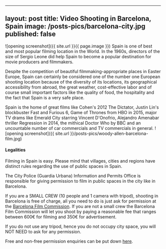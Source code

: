 
---
layout: post
title: Video Shooting in Barcelona, Spain
image: /posts-pics/barcelona-city.jpg
published: false
---
![opening screenshot]({{ site.url }}{{ page.image }})
Spain is one of best and most popular filming location in the World. In the 1960s, directors of the size of Sergio Leone did help Spain to become a popular destination
for movie producers and filmmakers.

Despite the competition of beautiful filmmaking-appropriate places in Easter Europe, Spain can certainly
be considered one of the number one European shooting location because of the diversity of its locations, its geographical accessibility from abroad, the great
weather, cost-effective labor and of course small important factors like the quality
of food, the hospitality and the fact that Spain is a very safe place.

Spain is the home of great films like Cohen's 2012 The Dictator, Justin Lin's blockbuster Fast and Furious 6, Game of Thrones from HBO in 2015, major TV drams like Emerald City starring Vincent D'Onofrio, Alejandro Amenabar thriller Regression in 2014, the mithical Doctor Who by BBC and an uncountable number of car commercials and TV commercials in general.
![opening screenshot]({{ site.url }}/posts-pics/woody-allen-barcelona-film.jpg)

#### Legalities
Filming in Spain is easy. Please mind that villages, cities and regions have distinct rules regarding the use of public spaces in Spain.

The City Police (Guardia Urbana) Information and Permits Office is responsible
for giving permission to film in public spaces in the city like in Barcelona.

If you are a SMALL CREW (10 people and 1 camera with tripod), shooting in Barcelona
is free of charge, all you need to do is just ask for permission at the [Barcelona Film Commission](http://www.bcncatfilmcommission.com/en/shooting-barcelona). If you
are not a small crew the Barcelona Film Commission will let you shoot by paying a reasonable fee that ranges between 600€ for filming and 350€ for advertisement.

If you do not use any tripod, hence you do not occupy city space, you will NOT NEED to ask for any permission.

Free and non-free permission enquiries can be put down [here](http://bcncatfilmcommission.com/en/roda-amb-nosaltres/forms).
